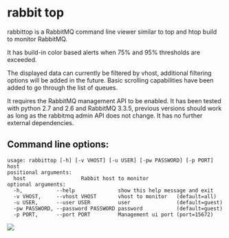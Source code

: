 rabbit top
==========

rabbittop is a RabbitMQ command line viewer similar to top and htop build to monitor RabbitMQ.

It has build-in color based alerts when 75% and 95% thresholds are exceeded.

The displayed data can currently be filtered by vhost, additional filtering options will be added in the future.
Basic scrolling capabilities have been added to go through the list of queues.

It requires the RabbitMQ management API to be enabled.
It has been tested with python 2.7 and 2.6 and RabbitMQ 3.3.5, previous versions should work as long as the rabbitmq admin API does not change.
It has no further external dependencies.

Command line options:
---------------------

```
usage: rabbittop [-h] [-v VHOST] [-u USER] [-pw PASSWORD] [-p PORT] host
positional arguments:
  host                  Rabbit host to monitor
optional arguments:
  -h,           --help              show this help message and exit
  -v VHOST,     --vhost VHOST       vhost to monitor   (default=all)
  -u USER,      --user USER         user               (default=guest)
  -pw PASSWORD, --password PASSWORD password           (default=guest)
  -p PORT,      --port PORT         Management ui port (port=15672)
```

![](https://github.com/jve/rabbit_top/blob/master/screenshots/rabbittop.png)